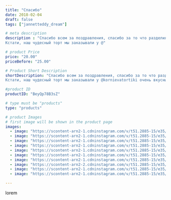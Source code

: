 ```yaml
---
title: "Спасибо"
date: 2018-02-04
draft: false
tags: ["jannetteddy_dream"]

# meta description
description : "Спасибо всем за поздравления, спасибо за то что разделили с нами нашу огромную радость и были с нами в этот день!!!😘
Кстати, наш чудесный торт мы заказывали у @"

# product Price
price: "20.00"
priceBefore: "25.00"

# Product Short Description
shortDescription: "Спасибо всем за поздравления, спасибо за то что разделили с нами нашу огромную радость и были с нами в этот день!!!😘
Кстати, наш чудесный торт мы заказывали у @kornievatortiki очень вкусный и красивый!!! Спасибо большое!🙏😘"

#product ID
productID: "BeyQp78B3sZ"

# type must be "products"
type: "products"

# product Images
# first image will be shown in the product page
images:
  - image: "https://scontent-arn2-1.cdninstagram.com/v/t51.2885-15/e35/27575036_149749512406732_7086843772390080512_n.jpg?_nc_ht=scontent-arn2-1.cdninstagram.com&_nc_cat=104&_nc_ohc=LFK8zc1qzykAX8R1_6c&se=7&tp=1&oh=0f98816cf2c48fde1e6a362c54488c87&oe=605B2640&ig_cache_key=MTcwNzQ5OTUwODQ1MzUwODM4Mw%3D%3D.2"
  - image: "https://scontent-arn2-1.cdninstagram.com/v/t51.2885-15/e35/26867652_335954666905587_4960996829597532160_n.jpg?_nc_ht=scontent-arn2-1.cdninstagram.com&_nc_cat=103&_nc_ohc=9fwyNJOH1boAX_QePnO&se=7&tp=1&oh=4b867ff6ba6d66929d6e99371c798aaa&oe=605BD7DA&ig_cache_key=MTcwNzQ5OTUzNTQ3MzEwMTUwOQ%3D%3D.2"
  - image: "https://scontent-arn2-1.cdninstagram.com/v/t51.2885-15/e35/27576975_168465783784581_530510061139656704_n.jpg?_nc_ht=scontent-arn2-1.cdninstagram.com&_nc_cat=109&_nc_ohc=9UOhq_FHngMAX8yWmqr&se=7&tp=1&oh=faf01ca0a1070b36246f8551731149f0&oe=605AA494&ig_cache_key=MTcwNzQ5OTU1MDMzNzc0MjI0OA%3D%3D.2"
  - image: "https://scontent-arn2-1.cdninstagram.com/v/t51.2885-15/e35/26863487_393625534383239_1706672170656071680_n.jpg?_nc_ht=scontent-arn2-1.cdninstagram.com&_nc_cat=111&_nc_ohc=il9gUelCB14AX_X-a-4&se=7&tp=1&oh=da9e8d02b8370d247fa2793585364cc7&oe=605A260F&ig_cache_key=MTcwNzQ5OTkwMTU2ODgxODcyOA%3D%3D.2"
  - image: "https://scontent-arn2-1.cdninstagram.com/v/t51.2885-15/e35/26869580_492237304506789_9022366429235642368_n.jpg?_nc_ht=scontent-arn2-1.cdninstagram.com&_nc_cat=109&_nc_ohc=7A2GpKJjMusAX-0aVxF&se=7&tp=1&oh=f09cad939bcbb57060cfef615daf3718&oe=605D9B9F&ig_cache_key=MTcwNzQ5OTkyMTA4OTAyNDAwMQ%3D%3D.2"
  - image: "https://scontent-arn2-1.cdninstagram.com/v/t51.2885-15/e35/26871044_1188626497934937_3655205292758532096_n.jpg?_nc_ht=scontent-arn2-1.cdninstagram.com&_nc_cat=109&_nc_ohc=iTnuAbzSZ3oAX_wDryP&se=7&tp=1&oh=f95056456e04a49be1bf11e571e27c47&oe=6059DD83&ig_cache_key=MTcwNzQ5OTkzMDUwMTE0MTk1OQ%3D%3D.2"
  - image: "https://scontent-arn2-1.cdninstagram.com/v/t51.2885-15/e35/27579837_323631638041959_5979416507002650624_n.jpg?_nc_ht=scontent-arn2-1.cdninstagram.com&_nc_cat=103&_nc_ohc=b_PEAKU9r_UAX9IBidK&se=7&tp=1&oh=cd36679c04c7b264681c820452bec698&oe=605C1EBF&ig_cache_key=MTcwNzUwMDI5OTExMzM5MzA0MQ%3D%3D.2"
  - image: "https://scontent-arn2-2.cdninstagram.com/v/t51.2885-15/e35/26867633_1678733105525232_5339020944545415168_n.jpg?_nc_ht=scontent-arn2-2.cdninstagram.com&_nc_cat=100&_nc_ohc=ba3hgtZKr6EAX9MppxO&se=7&tp=1&oh=150810ccd88e9c1429369ab486252026&oe=605CAE7D&ig_cache_key=MTcwNzUwMDMwOTg1OTA1OTk3MQ%3D%3D.2"
  - image: "https://scontent-arn2-1.cdninstagram.com/v/t51.2885-15/e35/27582271_857511557754651_2548831196301754368_n.jpg?_nc_ht=scontent-arn2-1.cdninstagram.com&_nc_cat=103&_nc_ohc=4mVe4zMSiHIAX8ta2Jq&se=7&tp=1&oh=f2dc2520ed19179abce1e2c9f4cc7cac&oe=605BA72C&ig_cache_key=MTcwNzUwMDMxNzgxOTgzMDc0MA%3D%3D.2"
  - image: "https://scontent-arn2-1.cdninstagram.com/v/t51.2885-15/e35/26872068_2005921996330225_7322981688504483840_n.jpg?_nc_ht=scontent-arn2-1.cdninstagram.com&_nc_cat=101&_nc_ohc=h2u33_GQFzUAX8595bd&se=7&tp=1&oh=7dc7870080cbd4e5188e0d3ee7aee8ae&oe=605C6D99&ig_cache_key=MTcwNzUwMDQ0MjkxOTI1MDM2Mw%3D%3D.2"

---
```

lorem
